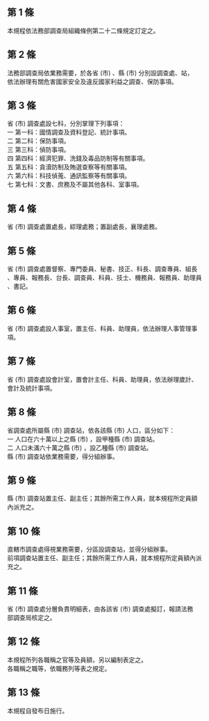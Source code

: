 第 1 條
-------
本規程依法務部調查局組織條例第二十二條規定訂定之。

第 2 條
-------
法務部調查局依業務需要，於各省 (市) 、縣 (市) 分別設調查處、站，  
依法辦理有關危害國家安全及違反國家利益之調查、保防事項。

第 3 條
-------
省 (市) 調查處設七科，分別掌理下列事項：  
一  第一科：國情調查及資料登記、統計事項。  
二  第二科：保防事項。  
三  第三科：偵防事項。  
四  第四科：經濟犯罪、洗錢及毒品防制等有關事項。  
五  第五科：貪瀆防制及賄選查察等有關事項。  
六  第六科：科技偵蒐、通訊監察等有關事項。  
七  第七科：文書、庶務及不屬其他各科、室事項。

第 4 條
-------
省 (市) 調查處置處長，綜理處務；置副處長，襄理處務。

第 5 條
-------
省 (市) 調查處置督察、專門委員、秘書、技正、科長、調查專員、組長  
、專員、報務長、台長、調查員、科員、技士、機務員、報務員、助理員  
、書記。

第 6 條
-------
省 (市) 調查處設人事室，置主任、科員、助理員，依法辦理人事管理事  
項。

第 7 條
-------
省 (市) 調查處設會計室，置會計主任、科員、助理員，依法辦理歲計、  
會計及統計事項。

第 8 條
-------
省調查處所屬縣 (市) 調查站，依各該縣 (市) 人口，區分如下：  
一  人口在六十萬以上之縣 (市) ，設甲種縣 (市) 調查站。  
二  人口未滿六十萬之縣 (市) ，設乙種縣 (市) 調查站。  
縣 (市) 調查站依業務需要，得分組辦事。

第 9 條
-------
縣 (市) 調查站置主任、副主任；其餘所需工作人員，就本規程所定員額  
內派充之。

第 10 條
--------
直轄市調查處得視業務需要，分區設調查站，並得分組辦事。  
前項調查站置主任、副主任；其餘所需工作人員，就本規程所定員額內派  
充之。

第 11 條
--------
省 (市) 調查處分層負責明細表，由各該省 (市) 調查處擬訂，報請法務  
部調查局核定之。

第 12 條
--------
本規程所列各職稱之官等及員額，另以編制表定之。  
各職稱之職等，依職務列等表之規定。

第 13 條
--------
本規程自發布日施行。


